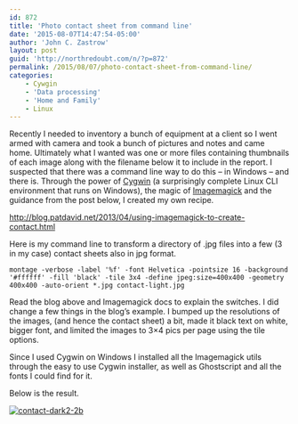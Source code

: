 ```yaml
---
id: 872
title: 'Photo contact sheet from command line'
date: '2015-08-07T14:47:54-05:00'
author: 'John C. Zastrow'
layout: post
guid: 'http://northredoubt.com/n/?p=872'
permalink: /2015/08/07/photo-contact-sheet-from-command-line/
categories:
    - Cywgin
    - 'Data processing'
    - 'Home and Family'
    - Linux
---
```


Recently I needed to inventory a bunch of equipment at a client so I went armed with camera and took a bunch of pictures and notes and came home. Ultimately what I wanted was one or more files containing thumbnails of each image along with the filename below it to include in the report. I suspected that there was a command line way to do this – in Windows – and there is. Through the power of [Cygwin](https://www.cygwin.com/) (a surprisingly complete Linux CLI environment that runs on Windows), the magic of [Imagemagick](http://studio.imagemagick.org/script/index.php) and the guidance from the post below, I created my own recipe.

<http://blog.patdavid.net/2013/04/using-imagemagick-to-create-contact.html>

Here is my command line to transform a directory of .jpg files into a few (3 in my case) contact sheets also in jpg format.

```
montage -verbose -label '%f' -font Helvetica -pointsize 16 -background '#ffffff' -fill 'black' -tile 3x4 -define jpeg:size=400x400 -geometry 400x400 -auto-orient *.jpg contact-light.jpg
```

Read the blog above and Imagemagick docs to explain the switches. I did change a few things in the blog’s example. I bumped up the resolutions of the images, (and hence the contact sheet) a bit, made it black text on white, bigger font, and limited the images to 3×4 pics per page using the tile options.

Since I used Cygwin on Windows I installed all the Imagemagick utils through the easy to use Cygwin installer, as well as Ghostscript and all the fonts I could find for it.

Below is the result.

[![contact-dark2-2b](http://northredoubt.com/n/wp-content/uploads/2015/08/contact-dark2-2b-214x300.jpg)](http://northredoubt.com/n/wp-content/uploads/2015/08/contact-dark2-2b.jpg)